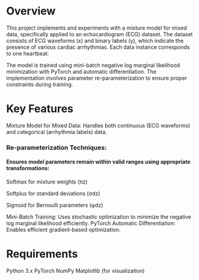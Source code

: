 # Overview
This project implements and experiments with a mixture model for mixed data, specifically applied to an echocardiogram (ECG) dataset. The dataset consists of ECG waveforms (x) and binary labels (y), which indicate the presence of various cardiac arrhythmias. Each data instance corresponds to one heartbeat.

The model is trained using mini-batch negative log marginal likelihood minimization with PyTorch and automatic differentiation. The implementation involves parameter re-parameterization to ensure proper constraints during training.

# Key Features
Mixture Model for Mixed Data: Handles both continuous (ECG waveforms) and categorical (arrhythmia labels) data.

### Re-parameterization Techniques: 
#### Ensures model parameters remain within valid ranges using appropriate transformations:
Softmax for mixture weights (πz)

Softplus for standard deviations (σdz)

Sigmoid for Bernoulli parameters (φdz)

Mini-Batch Training: Uses stochastic optimization to minimize the negative log marginal likelihood efficiently.
PyTorch Automatic Differentiation: Enables efficient gradient-based optimization.

# Requirements
Python 3.x
PyTorch
NumPy
Matplotlib (for visualization)
